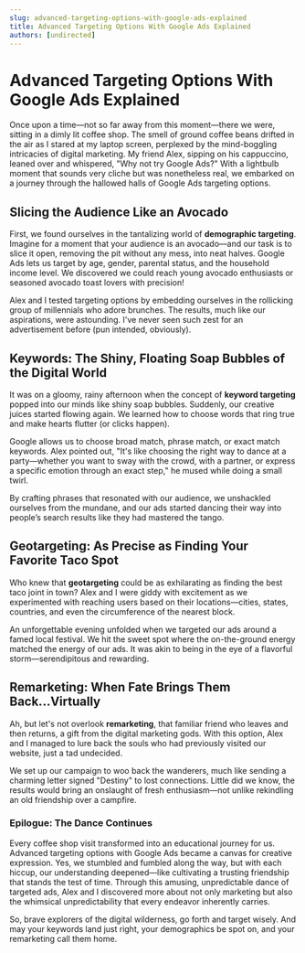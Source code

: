 ```yaml
---
slug: advanced-targeting-options-with-google-ads-explained
title: Advanced Targeting Options With Google Ads Explained
authors: [undirected]
---
```


# Advanced Targeting Options With Google Ads Explained

Once upon a time—not so far away from this moment—there we were, sitting in a dimly lit coffee shop. The smell of ground coffee beans drifted in the air as I stared at my laptop screen, perplexed by the mind-boggling intricacies of digital marketing. My friend Alex, sipping on his cappuccino, leaned over and whispered, "Why not try Google Ads?" With a lightbulb moment that sounds very cliche but was nonetheless real, we embarked on a journey through the hallowed halls of Google Ads targeting options.

## Slicing the Audience Like an Avocado

First, we found ourselves in the tantalizing world of **demographic targeting**. Imagine for a moment that your audience is an avocado—and our task is to slice it open, removing the pit without any mess, into neat halves. Google Ads lets us target by age, gender, parental status, and the household income level. We discovered we could reach young avocado enthusiasts or seasoned avocado toast lovers with precision!

Alex and I tested targeting options by embedding ourselves in the rollicking group of millennials who adore brunches. The results, much like our aspirations, were astounding. I've never seen such zest for an advertisement before (pun intended, obviously).

## Keywords: The Shiny, Floating Soap Bubbles of the Digital World

It was on a gloomy, rainy afternoon when the concept of **keyword targeting** popped into our minds like shiny soap bubbles. Suddenly, our creative juices started flowing again. We learned how to choose words that ring true and make hearts flutter (or clicks happen).

Google allows us to choose broad match, phrase match, or exact match keywords. Alex pointed out, "It's like choosing the right way to dance at a party—whether you want to sway with the crowd, with a partner, or express a specific emotion through an exact step," he mused while doing a small twirl. 

By crafting phrases that resonated with our audience, we unshackled ourselves from the mundane, and our ads started dancing their way into people’s search results like they had mastered the tango.

## Geotargeting: As Precise as Finding Your Favorite Taco Spot

Who knew that **geotargeting** could be as exhilarating as finding the best taco joint in town? Alex and I were giddy with excitement as we experimented with reaching users based on their locations—cities, states, countries, and even the circumference of the nearest block.

An unforgettable evening unfolded when we targeted our ads around a famed local festival. We hit the sweet spot where the on-the-ground energy matched the energy of our ads. It was akin to being in the eye of a flavorful storm—serendipitous and rewarding.

## Remarketing: When Fate Brings Them Back...Virtually

Ah, but let's not overlook **remarketing**, that familiar friend who leaves and then returns, a gift from the digital marketing gods. With this option, Alex and I managed to lure back the souls who had previously visited our website, just a tad undecided.

We set up our campaign to woo back the wanderers, much like sending a charming letter signed "Destiny" to lost connections. Little did we know, the results would bring an onslaught of fresh enthusiasm—not unlike rekindling an old friendship over a campfire.

### Epilogue: The Dance Continues

Every coffee shop visit transformed into an educational journey for us. Advanced targeting options with Google Ads became a canvas for creative expression. Yes, we stumbled and fumbled along the way, but with each hiccup, our understanding deepened—like cultivating a trusting friendship that stands the test of time. Through this amusing, unpredictable dance of targeted ads, Alex and I discovered more about not only marketing but also the whimsical unpredictability that every endeavor inherently carries.

So, brave explorers of the digital wilderness, go forth and target wisely. And may your keywords land just right, your demographics be spot on, and your remarketing call them home.